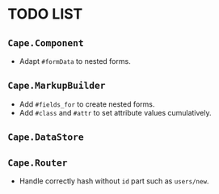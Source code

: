 # TODO LIST

## `Cape.Component`

* Adapt `#formData` to nested forms.

## `Cape.MarkupBuilder`

* Add `#fields_for` to create nested forms.
* Add `#class` and `#attr` to set attribute values cumulatively.

## `Cape.DataStore`

## `Cape.Router`

* Handle correctly hash without `id` part such as `users/new`.
